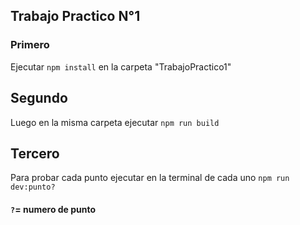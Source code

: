## Trabajo Practico N°1

### Primero

Ejecutar `npm install` en la carpeta "TrabajoPractico1"

## Segundo

Luego en la misma carpeta ejecutar `npm run build`

## Tercero

Para probar cada punto ejecutar en la terminal de cada uno `npm run dev:punto?`

#### `?`= numero de punto

